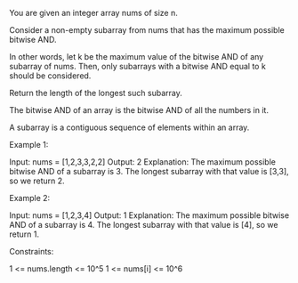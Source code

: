You are given an integer array nums of size n.

Consider a non-empty subarray from nums that has the maximum possible bitwise
AND.


In other words, let k be the maximum value of the bitwise AND of any subarray
of nums. Then, only subarrays with a bitwise AND equal to k should be
considered.


Return the length of the longest such subarray.

The bitwise AND of an array is the bitwise AND of all the numbers in it.

A subarray is a contiguous sequence of elements within an array.


Example 1:


Input: nums = [1,2,3,3,2,2]
Output: 2
Explanation:
The maximum possible bitwise AND of a subarray is 3.
The longest subarray with that value is [3,3], so we return 2.


Example 2:


Input: nums = [1,2,3,4]
Output: 1
Explanation:
The maximum possible bitwise AND of a subarray is 4.
The longest subarray with that value is [4], so we return 1.



Constraints:


1 <= nums.length <= 10^5
1 <= nums[i] <= 10^6




